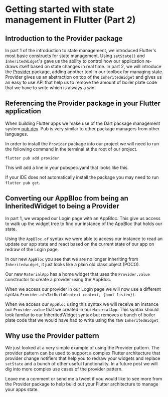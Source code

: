 # Getting started with state management in Flutter (Part 2)

## Introduction to the Provider package

In part 1 of the introduction to state management, we introduced Flutter's most basic constructs for state management. Using `setState()` and `InheritedWidget`'s gave us the ability to control how our application re-draws itself based on state changes in real time. In part 2, we will introduce the [Provider](https://pub.dev/packages/provider) package, adding another tool in our toolbox for managing state. Provider gives us an abstraction on top of the `InheritedWidget` and gives us an easy to use APi that help us to remove the amount of boiler plate code that we have to write which is always a win.

## Referencing the Provider package in your Flutter application

When building Flutter apps we make use of the Dart package management system [pub.dev](https://pub.dev). Pub is very similar to other package managers from other languages.

In order to install the `Provider` package into our project we will need to run the following command in the terminal at the root of our project.

`flutter pub add provider`

This will add a line in your pubspec.yaml that looks like this. 

If your IDE does not automatically install the package you may need to run `flutter pub get`.

## Converting our AppBloc from being an InheritedWidget to being a Provider

In part 1, we wrapped our Login page with an AppBloc. This give us access to walk up the widget tree to find our instance of the AppBloc that holds our state.

Using the `AppBloc.of` syntax we were able to access our instance to read an update our app state and react based on the current state of our app on redraw of the Login page.

In our new `AppBloc` you see that we are no longer inheriting from `Inheritedwidget`, it just looks like a plain old class object (POCO).

Our new `MaterialApp` has a home widget that uses the `Provider.value` constructor to create a provider using the AppBloc.

When we access our provider in our Login page we will now use a different syntax `Provider.of<T>(BuildContext context, {bool listen})`.

When we access our `AppBloc` using this syntax we will receive an instance our `Provider.value` that we created in our `MaterialApp`. This syntax should look familar to our InheritedWidget syntax but removes a bunch of boiler plate code that we would have had to write using the raw `InheritedWidget`

## Why use the Provider pattern

We just looked at a very simple example of using the Provider pattern. The provider pattern can be used to support a complex Flutter architecture that provider change notifiers that help you to redraw your widgets and replace `setState` and a bunch of other useful functionality. In a future post we will dig into more complex use cases of the provider pattern.

Leave me a comment or send me a tweet if you would like to see more from the Provider package to help build out your Flutter architecture to manage your apps state.

